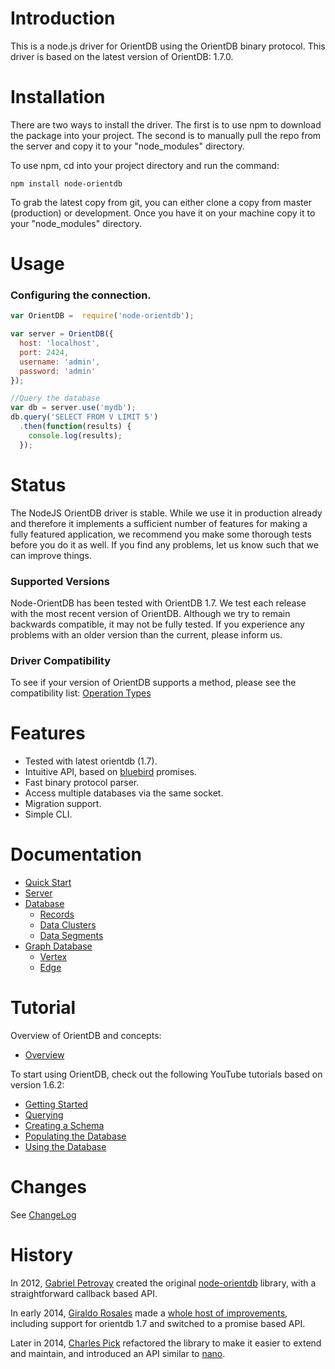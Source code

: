 # Introduction
This is a node.js driver for OrientDB using the OrientDB binary protocol. This driver is based on the latest version of OrientDB: 1.7.0.

# Installation
There are two ways to install the driver. The first is to use npm to download the package into your project. The second is to manually pull the repo from the server and copy it to your "node_modules" directory.

To use npm, cd into your project directory and run the command:
```
npm install node-orientdb
```

To grab the latest copy from git, you can either clone a copy from master (production) or development. Once you have it on your machine copy it to your "node_modules" directory.

# Usage

### Configuring the connection.

```js
var OrientDB =  require('node-orientdb');

var server = OrientDB({
  host: 'localhost',
  port: 2424,
  username: 'admin',
  password: 'admin'
});

//Query the database
var db = server.use('mydb');
db.query('SELECT FROM V LIMIT 5')
  .then(function(results) {
    console.log(results);
  });
```


# Status
The NodeJS OrientDB driver is stable. While we use it in production already and therefore it implements a sufficient number of features for making a fully featured application, we recommend you make some thorough tests before you do it as well. If you find any problems, let us know such that we can improve things.

### Supported Versions
Node-OrientDB has been tested with OrientDB 1.7. We test each release with the most recent version of OrientDB. Although we try to remain backwards compatible, it may not be fully tested. If you experience any problems with an older version than the current, please inform us.

### Driver Compatibility
To see if your version of OrientDB supports a method, please see the compatibility list: [Operation Types](https://github.com/orientechnologies/orientdb/wiki/Network-Binary-Protocol#operation-types)


# Features
- Tested with latest orientdb (1.7).
- Intuitive API, based on [bluebird](https://github.com/petkaantonov/bluebird) promises.
- Fast binary protocol parser.
- Access multiple databases via the same socket.
- Migration support.
- Simple CLI.


# Documentation
* [Quick Start](https://github.com/orientechnologies/orientdb/wiki/Quick-Start)
* [Server](https://github.com/nitrog7/node-orientdb/wiki/Server-API)
* [Database](https://github.com/nitrog7/node-orientdb/wiki/Document-Database)
    * [Records](https://github.com/nitrog7/node-orientdb/wiki/Document-Database#records)
    * [Data Clusters](https://github.com/nitrog7/node-orientdb/wiki/Document-Database#data-clusters)
    * [Data Segments](https://github.com/nitrog7/node-orientdb/wiki/Document-Database#data-cluster)
* [Graph Database](https://github.com/nitrog7/node-orientdb/wiki/Graph-Database)
    * [Vertex](https://github.com/nitrog7/node-orientdb/wiki/Graph-Database#wiki-vertex)
    * [Edge](https://github.com/nitrog7/node-orientdb/wiki/Graph-Database#wiki-edges)


# Tutorial
Overview of OrientDB and concepts:
* [Overview](http://www.youtube.com/watch?v=o_7NCiTLVis)

To start using OrientDB, check out the following YouTube tutorials based on version 1.6.2:
* [Getting Started](https://www.youtube.com/watch?v=X-pXqvVTK6E)
* [Querying](https://www.youtube.com/watch?v=w0VfWljYEbw)
* [Creating a Schema](https://www.youtube.com/watch?v=KzkjKwkpMII)
* [Populating the Database](https://www.youtube.com/watch?v=MeXLuErdDHw)
* [Using the Database](https://www.youtube.com/watch?v=oAeY-pXBi-I)


# Changes
See [ChangeLog](https://github.com/nitrog7/node-orientdb/blob/master/ChangeLog)


# History
In 2012, [Gabriel Petrovay](https://github.com/gabipetrovay) created the original [node-orientdb](https://github.com/gabipetrovay/node-orientdb) library, with a straightforward callback based API.

In early 2014, [Giraldo Rosales](https://github.com/nitrog7) made a [whole host of improvements](https://github.com/nitrog7/node-orientdb), including support for orientdb 1.7 and switched to a promise based API.

Later in 2014, [Charles Pick](https://github.com/phpnode) refactored the library to make it easier to extend and maintain, and introduced an API similar to [nano](https://github.com/dscape/nano).